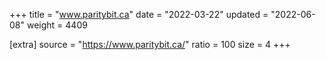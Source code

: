 +++
title = "www.paritybit.ca"
date = "2022-03-22"
updated = "2022-06-08"
weight = 4409

[extra]
source = "https://www.paritybit.ca/"
ratio = 100
size = 4
+++
